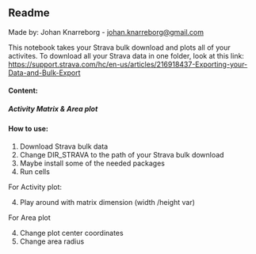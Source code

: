 ## Readme 

Made by: Johan Knarreborg - johan.knarreborg@gmail.com

This notebook takes your Strava bulk download and plots all of your activites. To download all your Strava data in one folder, look at this link: https://support.strava.com/hc/en-us/articles/216918437-Exporting-your-Data-and-Bulk-Export 

#### Content: 

##### Activity Matrix  &    Area plot 

#### How to use: 

1. Download Strava bulk data 
2. Change DIR_STRAVA to the path of your Strava bulk download
3. Maybe install some of the needed packages 
4. Run cells

For Activity plot: 

4. Play around with matrix dimension (width /height var) 

For Area plot 

4. Change plot center coordinates 
5. Change area radius 
